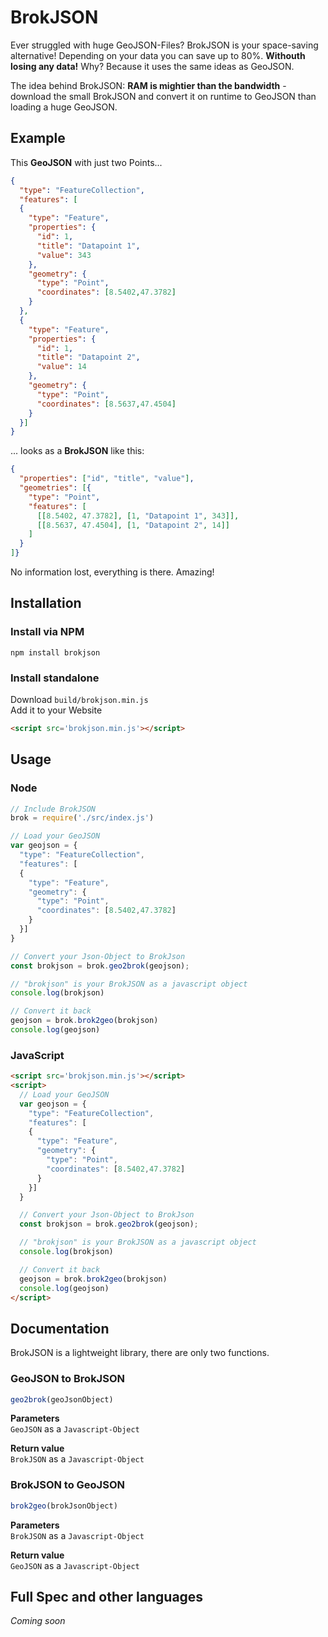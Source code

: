 # BrokJSON
Ever struggled with huge GeoJSON-Files? BrokJSON is your space-saving alternative! Depending on your data you can save up to 80%. **Withouth losing any data!** Why? Because it uses the same ideas as GeoJSON.
  
The idea behind BrokJSON: **RAM is mightier than the bandwidth** - download the small BrokJSON and convert it on runtime to GeoJSON than loading a huge GeoJSON.

## Example
This **GeoJSON** with just two Points...
```json
{
  "type": "FeatureCollection",
  "features": [
  {
    "type": "Feature",
    "properties": {
      "id": 1,
      "title": "Datapoint 1",
      "value": 343
    },
    "geometry": {
      "type": "Point",
      "coordinates": [8.5402,47.3782]
    }
  },
  {
    "type": "Feature",
    "properties": {
      "id": 1,
      "title": "Datapoint 2",
      "value": 14
    },
    "geometry": {
      "type": "Point",
      "coordinates": [8.5637,47.4504]
    }
  }]
}
```
... looks as a **BrokJSON** like this:

```json
{
  "properties": ["id", "title", "value"],
  "geometries": [{
    "type": "Point",
    "features": [
      [[8.5402, 47.3782], [1, "Datapoint 1", 343]],
      [[8.5637, 47.4504], [1, "Datapoint 2", 14]]
    ]
  }
]}
```
No information lost, everything is there. Amazing!


## Installation
### Install via NPM
```console
npm install brokjson
```

### Install standalone
Download `build/brokjson.min.js`  
Add it to your Website
```html
<script src='brokjson.min.js'></script>
```

## Usage
### Node
```js
// Include BrokJSON
brok = require('./src/index.js')

// Load your GeoJSON
var geojson = {
  "type": "FeatureCollection",
  "features": [
  {
    "type": "Feature",
    "geometry": {
      "type": "Point",
      "coordinates": [8.5402,47.3782]
    }
  }]
}

// Convert your Json-Object to BrokJson
const brokjson = brok.geo2brok(geojson);

// "brokjson" is your BrokJSON as a javascript object
console.log(brokjson)

// Convert it back
geojson = brok.brok2geo(brokjson)
console.log(geojson)
```

### JavaScript
```html
<script src='brokjson.min.js'></script>
<script>
  // Load your GeoJSON
  var geojson = {
    "type": "FeatureCollection",
    "features": [
    {
      "type": "Feature",
      "geometry": {
        "type": "Point",
        "coordinates": [8.5402,47.3782]
      }
    }]
  }

  // Convert your Json-Object to BrokJson
  const brokjson = brok.geo2brok(geojson);

  // "brokjson" is your BrokJSON as a javascript object
  console.log(brokjson)

  // Convert it back
  geojson = brok.brok2geo(brokjson)
  console.log(geojson)
</script>

```

## Documentation
BrokJSON is a lightweight library, there are only two functions.
### GeoJSON to BrokJSON
```js
geo2brok(geoJsonObject)
```
**Parameters**  
`GeoJSON` as a `Javascript-Object`

**Return value**  
`BrokJSON` as a `Javascript-Object`

### BrokJSON to GeoJSON
```js
brok2geo(brokJsonObject)
```
**Parameters**  
`BrokJSON` as a `Javascript-Object`

**Return value**  
`GeoJSON` as a `Javascript-Object`

## Full Spec and other languages
*Coming soon*